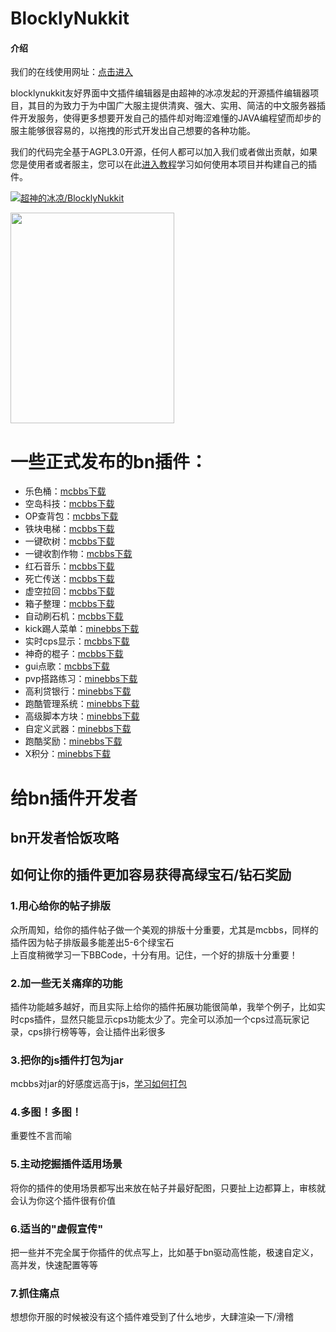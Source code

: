 # BlocklyNukkit

#### 介绍
我们的在线使用网址：[点击进入](https://tools.blocklynukkit.com)  

blocklynukkit友好界面中文插件编辑器是由超神的冰凉发起的开源插件编辑器项目，其目的为致力于为中国广大服主提供清爽、强大、实用、简洁的中文服务器插件开发服务，使得更多想要开发自己的插件却对晦涩难懂的JAVA编程望而却步的服主能够很容易的，以拖拽的形式开发出自己想要的各种功能。  

我们的代码完全基于AGPL3.0开源，任何人都可以加入我们或者做出贡献，如果您是使用者或者服主，您可以在此[进入教程](https://docs.qq.com/doc/DRkRpS0xmV2ZJbGdi)学习如何使用本项目并构建自己的插件。  

[![超神的冰凉/BlocklyNukkit](https://gitee.com/Kingdom_of_dragon/BlocklyNukkit/widgets/widget_card.svg?colors=393222,ebdfc1,fffae5,d8ca9f,393222,a28b40)](https://gitee.com/Kingdom_of_dragon/BlocklyNukkit)

<img src="https://gitee.com/Kingdom_of_dragon/BlocklyNukkit/raw/master/afdian-%E8%B6%85%E7%A5%9E%E7%9A%84%E5%86%B0%E5%87%89%20(1).png"  height="337" width="262">

# 一些正式发布的bn插件：
- 乐色桶：[mcbbs下载](https://www.mcbbs.net/thread-1026281-1-1.html)
- 空岛科技：[mcbbs下载](https://www.mcbbs.net/thread-1025826-1-1.html)
- OP查背包：[mcbbs下载](https://www.mcbbs.net/thread-1023528-1-1.html)
- 铁块电梯：[mcbbs下载](https://www.mcbbs.net/thread-1022615-1-1.html)
- 一键砍树：[mcbbs下载](https://www.mcbbs.net/thread-993246-1-1.html)
- 一键收割作物：[mcbbs下载](https://www.mcbbs.net/thread-997816-1-1.html)
- 红石音乐：[mcbbs下载](https://www.mcbbs.net/thread-1015627-1-1.html)
- 死亡传送：[mcbbs下载](https://www.mcbbs.net/thread-1013139-1-1.html)
- 虚空拉回：[mcbbs下载](https://www.mcbbs.net/thread-1010990-1-1.html)
- 箱子整理：[mcbbs下载](https://www.mcbbs.net/thread-1000413-1-1.html)
- 自动刷石机：[mcbbs下载](https://www.mcbbs.net/thread-995834-1-1.html)
- kick踢人菜单：[minebbs下载](https://www.minebbs.com/resources/ekick.1088/)
- 实时cps显示：[mcbbs下载](https://www.mcbbs.net/thread-1027746-1-1.html)
- 神奇的棍子：[mcbbs下载](https://www.mcbbs.net/thread-1027698-1-1.html)
- gui点歌：[mcbbs下载](https://www.mcbbs.net/thread-1028589-1-1.html)
- pvp搭路练习：[minebbs下载](https://www.minebbs.com/resources/coblocks-nk.1149/)
- 高利贷银行：[minebbs下载](https://www.minebbs.com/resources/cobank.1165/)
- 跑酷管理系统：[minebbs下载](https://www.minebbs.com/resources/bn-corun.1172/)
- 高级脚本方块：[minebbs下载](https://www.minebbs.com/resources/bn-scriptblock.1180/)
- 自定义武器：[minebbs下载](https://www.minebbs.com/resources/bn-blocklynukkit.1179/)
- 跑酷奖励：[minebbs下载](https://www.minebbs.com/resources/bn-lxrun.1181/)
- X积分：[minebbs下载](https://www.minebbs.com/threads/bn-char_xjifen-x-bn.3891/)
  
  
# 给bn插件开发者  

## bn开发者恰饭攻略  

## 如何让你的插件更加容易获得高绿宝石/钻石奖励  

### 1.用心给你的帖子排版
众所周知，给你的插件帖子做一个美观的排版十分重要，尤其是mcbbs，同样的插件因为帖子排版最多能差出5-6个绿宝石  
上百度稍微学习一下BBCode，十分有用。记住，一个好的排版十分重要！ 
### 2.加一些无关痛痒的功能
插件功能越多越好，而且实际上给你的插件拓展功能很简单，我举个例子，比如实时cps插件，显然只能显示cps功能太少了。完全可以添加一个cps过高玩家记录，cps排行榜等等，会让插件出彩很多  
### 3.把你的js插件打包为jar
mcbbs对jar的好感度远高于js，[学习如何打包](https://www.mcbbs.net/thread-1022008-1-1.html)
### 4.多图！多图！
重要性不言而喻
### 5.主动挖掘插件适用场景
将你的插件的使用场景都写出来放在帖子并最好配图，只要扯上边都算上，审核就会认为你这个插件很有价值
### 6.适当的"虚假宣传"
把一些并不完全属于你插件的优点写上，比如基于bn驱动高性能，极速自定义，高并发，快速配置等等
### 7.抓住痛点
想想你开服的时候被没有这个插件难受到了什么地步，大肆渲染一下/滑稽
